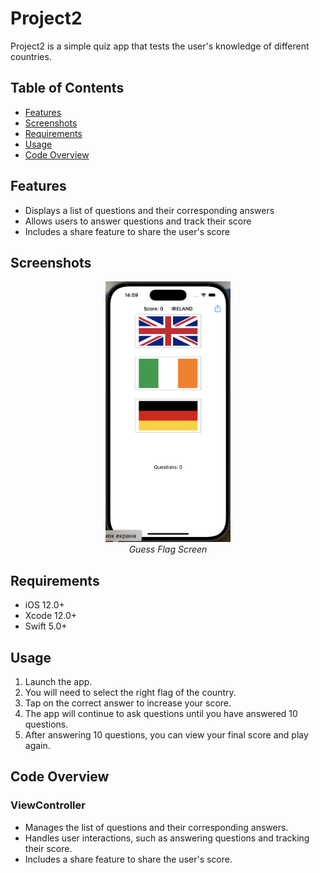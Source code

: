 # Project2

Project2 is a simple quiz app that tests the user's knowledge of different countries.

## Table of Contents

* [Features](#features)
* [Screenshots](#screenshots)
* [Requirements](#requirements)
* [Usage](#usage)
* [Code Overview](#code-overview)

## Features

* Displays a list of questions and their corresponding answers
* Allows users to answer questions and track their score
* Includes a share feature to share the user's score

## Screenshots

<p align="center">
  <img src="screenshots/guess_flag.png" alt="Guess Flag" width="200"/>
  <br/>
  <em>Guess Flag Screen</em>
</p>

## Requirements

* iOS 12.0+
* Xcode 12.0+
* Swift 5.0+

## Usage

1. Launch the app.
2. You will need to select the right flag of the country.
3. Tap on the correct answer to increase your score.
4. The app will continue to ask questions until you have answered 10 questions.
5. After answering 10 questions, you can view your final score and play again.

## Code Overview

### ViewController

* Manages the list of questions and their corresponding answers.
* Handles user interactions, such as answering questions and tracking their score.
* Includes a share feature to share the user's score.
